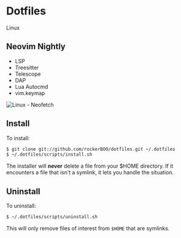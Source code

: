 # Dotfiles

Linux

## Neovim Nightly

- LSP
- Treesitter
- Telescope
- DAP
- Lua Autocmd
- vim.keymap

![Linux - Neofetch](https://user-images.githubusercontent.com/15027/150073502-185f5e6b-a13f-4927-b4d9-18bdab81efac.png)

## Install

To install:

```bash
$ git clone git://github.com/rockerBOO/dotfiles.git ~/.dotfiles
$ ~/.dotfiles/scripts/install.sh
```

The installer will **never** delete a file from your $HOME directory. If it encounters a 
file that isn't a symlink, it lets you handle the situation.

## Uninstall

To uninstall:

```bash
$ ~/.dotfiles/scripts/uninstall.sh
```

This will only remove files of interest from `$HOME` that are symlinks.
